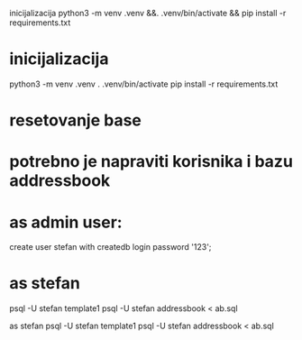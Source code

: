 inicijalizacija
python3 -m venv .venv &&. .venv/bin/activate && pip install -r requirements.txt

# inicijalizacija

python3 -m venv .venv
. .venv/bin/activate
pip install -r requirements.txt



# resetovanje base

# potrebno je napraviti korisnika i bazu addressbook

# as admin user:
create user stefan with createdb login password '123';

# as stefan
psql -U stefan template1
psql -U stefan addressbook < ab.sql 

as stefan
psql -U stefan template1 psql -U stefan addressbook < ab.sql